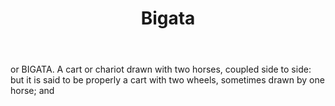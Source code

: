 ---
title: Bigata
letter: B
permalink: "/definitions/bigata.html"
body: 'or BIGATA. A cart or chariot drawn with two horses, coupled side to side: but
  it is said to be properly a cart with two wheels, sometimes drawn by one horse;
  and'
published_at: '2018-07-07'
source: Black's Law Dictionary
layout: post
---